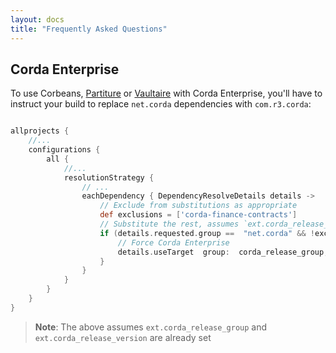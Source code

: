 ```yaml
---
layout: docs
title: "Frequently Asked Questions"
---
```


## Corda Enterprise

To use Corbeans, [Partiture](https://manosbatsis.github.io/partiture/) 
or [Vaultaire](https://manosbatsis.github.io/vaultaire/) with Corda Enterprise, 
you'll have to instruct your build to replace `net.corda` dependencies with `com.r3.corda`:

```groovy

allprojects {
    //...
    configurations {
        all {
            //...
            resolutionStrategy {
                // ...
                eachDependency { DependencyResolveDetails details ->
                    // Exclude from substitutions as appropriate
                    def exclusions = ['corda-finance-contracts']
                    // Substitute the rest, assumes `ext.corda_release_group` and `ext.corda_release_version` are set
                    if (details.requested.group ==  "net.corda" && !exclusions.contains(details.requested.name)) {
                        // Force Corda Enterprise
                        details.useTarget  group:  corda_release_group, name: details.requested.name, version: corda_release_version
                    }
                }
            }
        }
    }
}
```

> __Note__: The above assumes `ext.corda_release_group` and `ext.corda_release_version` are already set